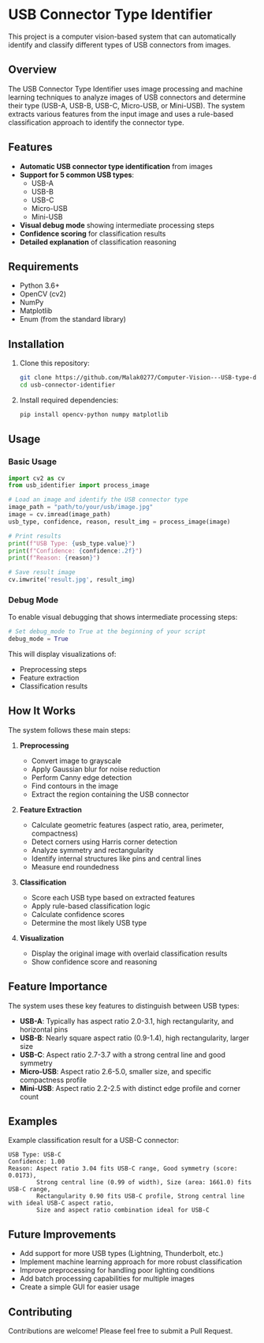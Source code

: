 # USB Connector Type Identifier

This project is a computer vision-based system that can automatically identify and classify different types of USB connectors from images.

## Overview

The USB Connector Type Identifier uses image processing and machine learning techniques to analyze images of USB connectors and determine their type (USB-A, USB-B, USB-C, Micro-USB, or Mini-USB). The system extracts various features from the input image and uses a rule-based classification approach to identify the connector type.

## Features

- **Automatic USB connector type identification** from images
- **Support for 5 common USB types**:
  - USB-A
  - USB-B
  - USB-C
  - Micro-USB
  - Mini-USB
- **Visual debug mode** showing intermediate processing steps
- **Confidence scoring** for classification results
- **Detailed explanation** of classification reasoning

## Requirements

- Python 3.6+
- OpenCV (cv2)
- NumPy
- Matplotlib
- Enum (from the standard library)

## Installation

1. Clone this repository:
   ```bash
   git clone https://github.com/Malak0277/Computer-Vision---USB-type-detector.git
   cd usb-connector-identifier
   ```

2. Install required dependencies:
   ```bash
   pip install opencv-python numpy matplotlib
   ```

## Usage

### Basic Usage

```python
import cv2 as cv
from usb_identifier import process_image

# Load an image and identify the USB connector type
image_path = "path/to/your/usb/image.jpg"
image = cv.imread(image_path)
usb_type, confidence, reason, result_img = process_image(image)

# Print results
print(f"USB Type: {usb_type.value}")
print(f"Confidence: {confidence:.2f}")
print(f"Reason: {reason}")

# Save result image
cv.imwrite('result.jpg', result_img)
```

### Debug Mode

To enable visual debugging that shows intermediate processing steps:

```python
# Set debug_mode to True at the beginning of your script
debug_mode = True
```

This will display visualizations of:
- Preprocessing steps
- Feature extraction
- Classification results

## How It Works

The system follows these main steps:

1. **Preprocessing**
   - Convert image to grayscale
   - Apply Gaussian blur for noise reduction
   - Perform Canny edge detection
   - Find contours in the image
   - Extract the region containing the USB connector

2. **Feature Extraction**
   - Calculate geometric features (aspect ratio, area, perimeter, compactness)
   - Detect corners using Harris corner detection
   - Analyze symmetry and rectangularity
   - Identify internal structures like pins and central lines
   - Measure end roundedness

3. **Classification**
   - Score each USB type based on extracted features
   - Apply rule-based classification logic
   - Calculate confidence scores
   - Determine the most likely USB type

4. **Visualization**
   - Display the original image with overlaid classification results
   - Show confidence score and reasoning

## Feature Importance

The system uses these key features to distinguish between USB types:

- **USB-A**: Typically has aspect ratio 2.0-3.1, high rectangularity, and horizontal pins
- **USB-B**: Nearly square aspect ratio (0.9-1.4), high rectangularity, larger size
- **USB-C**: Aspect ratio 2.7-3.7 with a strong central line and good symmetry
- **Micro-USB**: Aspect ratio 2.6-5.0, smaller size, and specific compactness profile
- **Mini-USB**: Aspect ratio 2.2-2.5 with distinct edge profile and corner count

## Examples

Example classification result for a USB-C connector:

```
USB Type: USB-C
Confidence: 1.00
Reason: Aspect ratio 3.04 fits USB-C range, Good symmetry (score: 0.0173), 
        Strong central line (0.99 of width), Size (area: 1661.0) fits USB-C range, 
        Rectangularity 0.90 fits USB-C profile, Strong central line with ideal USB-C aspect ratio, 
        Size and aspect ratio combination ideal for USB-C
```

## Future Improvements

- Add support for more USB types (Lightning, Thunderbolt, etc.)
- Implement machine learning approach for more robust classification
- Improve preprocessing for handling poor lighting conditions
- Add batch processing capabilities for multiple images
- Create a simple GUI for easier usage


## Contributing

Contributions are welcome! Please feel free to submit a Pull Request.
